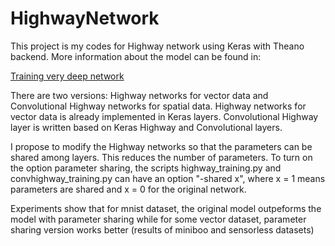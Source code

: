 # HighwayNetwork

This project is my codes for Highway network using Keras with Theano backend.
More information about the model can be found in:

[Training very deep network](http://papers.nips.cc/paper/5850-training-very-deep-networks)

There are two versions: Highway networks for vector data and Convolutional Highway networks for spatial data.
Highway networks for vector data is already implemented in Keras layers.
Convolutional Highway layer is written based on Keras Highway and Convolutional layers.

I propose to modify the Highway networks so that the parameters can be shared among layers. This reduces the number of parameters.
To turn on the option parameter sharing, the scripts highway_training.py and convhighway_training.py can have an option "-shared x", where x = 1 means parameters are shared and x = 0 for the original network.

Experiments show that for mnist dataset, the original model outpeforms the model with parameter sharing while for some vector dataset, parameter sharing version works better (results of miniboo and sensorless datasets)
